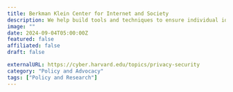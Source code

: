 ```yaml
---
title: Berkman Klein Center for Internet and Society
description: We help build tools and techniques to ensure individual identities and data are protected.
image: ""
date: 2024-09-04T05:00:00Z
featured: false
affiliated: false
draft: false

externalURL: https://cyber.harvard.edu/topics/privacy-security
category: "Policy and Advocacy"
tags: ["Policy and Research"]
---
```

